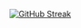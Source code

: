 
[![GitHub Streak](https://streak-stats.demolab.com?user=Rony7v7&theme=github-dark-blue&hide_border=true&border_radius=0&mode=weekly&card_width=1000&background=00000000)](https://git.io/streak-stats)


<!--
**Rony7v7/Rony7v7** is a ✨ _special_ ✨ repository because its `README.md` (this file) appears on your GitHub profile.

Here are some ideas to get you started:

- 🔭 I’m currently working on ...
- 🌱 I’m currently learning ...
- 👯 I’m looking to collaborate on ...
- 🤔 I’m looking for help with ...
- 💬 Ask me about ...
- 📫 How to reach me: ...
- 😄 Pronouns: ...
- ⚡ Fun fact: ...
-->
